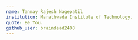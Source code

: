 ```yaml
---
name: Tanmay Rajesh Nagepatil
institution: Marathwada Institute of Technology.
quote: Be You.
github_user: braindead2408
---
```

